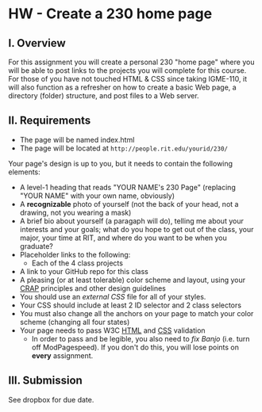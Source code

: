 # HW - Create a 230 home page

## I. Overview
For this assignment you will create a personal 230 "home page" where you will be able to post links to the projects you will complete for this course. For those of you have not touched HTML & CSS since taking IGME-110, it will also function as a refresher on how to create a basic Web page, a directory (folder) structure, and post files to a Web server.

## II. Requirements
* The page will be named index.html
* The page will be located at `http://people.rit.edu/yourid/230/`

Your page's design is up to you, but it needs to contain the following elements:
* A level-1 heading that reads "YOUR NAME's 230 Page" (replacing "YOUR NAME" with your own name, obviously)
* A **recognizable** photo of yourself (not the back of your head, not a drawing, not you wearing a mask)
* A brief bio about yourself (a paragaph will do), telling me about your interests and your goals; what do you hope to get out of the class, your major, your time at RIT, and where do you want to be when you graduate?
* Placeholder links to the following:
  - Each of the 4 class projects
* A link to your GitHub repo for this class
* A pleasing (or at least tolerable) color scheme and layout, using your [CRAP](http://www.presentationzen.com/chapter6_spread.pdf) principles and other design guidelines
* You should use an *external CSS* file for all of your styles.
* Your CSS should include at least 2 ID selector and 2 class selectors
* You must also change all the anchors on your page to match your color scheme (changing all four states)
* Your page needs to pass W3C [HTML](https://validator.w3.org/) and [CSS](http://jigsaw.w3.org/css-validator/) validation
  - In order to pass and be legible, you also need to *fix Banjo* (i.e. turn off ModPagespeed). If you don't do this, you will lose points on **every** assignment.

## III. Submission
See dropbox for due date.
